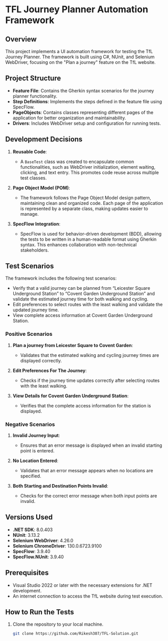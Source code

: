 # TFL Journey Planner Automation Framework

## Overview
This project implements a UI automation framework for testing the TfL Journey Planner. The framework is built using C#, NUnit, and Selenium WebDriver, focusing on the "Plan a journey" feature on the TfL website.

## Project Structure
- **Feature File**: Contains the Gherkin syntax scenarios for the journey planner functionality.
- **Step Definitions**: Implements the steps defined in the feature file using SpecFlow.
- **PageObjects**: Contains classes representing different pages of the application for better organization and maintainability.
- **Drivers**: Includes WebDriver setup and configuration for running tests.

## Development Decisions
1. **Reusable Code**: 
   - A `BaseTest` class was created to encapsulate common functionalities, such as WebDriver initialization, element waiting, clicking, and text entry. This promotes code reuse across multiple test classes.

2. **Page Object Model (POM)**:
   - The framework follows the Page Object Model design pattern, maintaining clean and organized code. Each page of the application is represented by a separate class, making updates easier to manage.

3. **SpecFlow Integration**:
   - SpecFlow is used for behavior-driven development (BDD), allowing the tests to be written in a human-readable format using Gherkin syntax. This enhances collaboration with non-technical stakeholders.

## Test Scenarios
The framework includes the following test scenarios:
- Verify that a valid journey can be planned from “Leicester Square Underground Station” to “Covent Garden Underground Station” and validate the estimated journey time for both walking and cycling.
- Edit preferences to select routes with the least walking and validate the updated journey time.
- View complete access information at Covent Garden Underground Station.

### Positive Scenarios
1. **Plan a journey from Leicester Square to Covent Garden**:
   - Validates that the estimated walking and cycling journey times are displayed correctly.

2. **Edit Preferences For The Journey**:
   - Checks if the journey time updates correctly after selecting routes with the least walking.

3. **View Details for Covent Garden Underground Station**:
   - Verifies that the complete access information for the station is displayed.

### Negative Scenarios
1. **Invalid Journey Input**:
   - Ensures that an error message is displayed when an invalid starting point is entered.

2. **No Location Entered**:
   - Validates that an error message appears when no locations are specified.

3. **Both Starting and Destination Points Invalid**:
   - Checks for the correct error message when both input points are invalid.

## Versions Used
- **.NET SDK**: 8.0.403
- **NUnit**: 3.13.2
- **Selenium WebDriver**: 4.26.0
- **Selenium ChromeDriver**: 130.0.6723.9100
- **SpecFlow**: 3.9.40
- **SpecFlow.NUnit**: 3.9.40

## Prerequisites
- Visual Studio 2022 or later with the necessary extensions for .NET development.
- An internet connection to access the TfL website during test execution.

## How to Run the Tests
1. Clone the repository to your local machine.
   ```bash
   git clone https://github.com/Rikesh307/TFL-Solution.git
